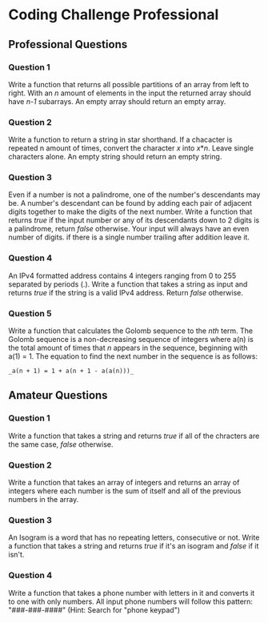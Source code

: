 ﻿# Coding Challenge Professional

## Professional Questions

### Question 1

Write a function that returns all possible partitions of an array from left to right.
With an _n_ amount of elements in the input the returned array should have _n-1_ subarrays.
An empty array should return an empty array.

### Question 2

Write a function to return a string in star shorthand. If a chacacter is repeated n amount of times,
convert the character _x_ into _x_*_n_. Leave single characters alone. An empty string should return
an empty string.

### Question 3

Even if a number is not a palindrome, one of the number's descendants may be. A number's descendant
can be found by adding each pair of adjacent digits together to make the digits of the next number.
Write a function that returns _true_ if the input number or any of its descendants down to 2 digits
is a palindrome, return _false_ otherwise. Your input will always have an even number of digits.
if there is a single number trailing after addition leave it.

### Question 4

An IPv4 formatted address contains 4 integers ranging from 0 to 255 separated by periods (.).
Write a function that takes a string as input and returns _true_ if the string is a valid IPv4 address.
Return _false_ otherwise.

### Question 5

Write a function that calculates the Golomb sequence to the _nth_ term. The Golomb sequence is a
non-decreasing sequence of integers where a(n) is the total amount of times that _n_ appears in the 
sequence, beginning with a(1) = 1. The equation to find the next number in the sequence is as follows:
```
_a(n + 1) = 1 + a(n + 1 - a(a(n)))_
```


## Amateur Questions

### Question 1

Write a function that takes a string and returns _true_ if all of the chracters are the same case,
_false_ otherwise.

### Question 2

Write a function that takes an array of integers and returns an array of integers where each number is
the sum of itself and all of the previous numbers in the array.

### Question 3

An Isogram is a word that has no repeating letters, consecutive or not. Write a function that takes
a string and returns _true_ if it's an isogram and _false_ if it isn't.

### Question 4

Write a function that takes a phone number with letters in it and converts it to one with only numbers.
All input phone numbers will follow this pattern: "###-###-####" (Hint: Search for "phone keypad")

